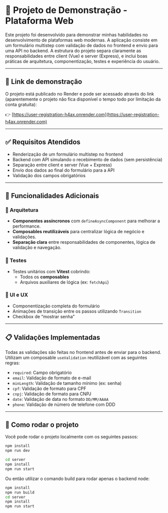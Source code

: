 # 📘 Projeto de Demonstração - Plataforma Web

Este projeto foi desenvolvido para demonstrar minhas habilidades no desenvolvimento de plataformas web modernas. A aplicação consiste em um formulário multistep com validação de dados no frontend e envio para uma API no backend. A estrutura do projeto separa claramente as responsabilidades entre client (Vue) e server (Express), e inclui boas práticas de arquitetura, componentização, testes e experiência do usuário.

---

## 🔗 Link de demonstração

O projeto está publicado no Render e pode ser acessado através do link (aparentemente o projeto não fica disponível o tempo todo por limitação da conta gratuita):

👉 [https://user-registration-h4ax.onrender.com](https://user-registration-h4ax.onrender.com)

---

## ✅ Requisitos Atendidos

- Renderização de um formulário multistep no frontend
- Backend com API simulando o recebimento de dados (sem persistência)
- Separação entre client e server (Vue + Express)
- Envio dos dados ao final do formulário para a API
- Validação dos campos obrigatórios

---

## 🔧 Funcionalidades Adicionais

### 🧠 Arquitetura

- **Componentes assíncronos** com `defineAsyncComponent` para melhorar a performance.
- **Composables reutilizáveis** para centralizar lógica de negócio e validações.
- **Separação clara** entre responsabilidades de componentes, lógica de validação e navegação.

### 🧪 Testes

- Testes unitários com **Vitest** cobrindo:
  - Todos os **composables**
  - Arquivos auxiliares de lógica (ex: `fetchApi`)

### 🎨 UI e UX

- Componentização completa do formulário
- Animações de transição entre os passos utilizando `Transition`
- Checkbox de “mostrar senha”

---

## 📋 Validações Implementadas

Todas as validações são feitas no frontend antes de enviar para o backend. Utilizam um composable `useValidation` reutilizável com as seguintes regras:

- `required`: Campo obrigatório
- `email`: Validação de formato de e-mail
- `minLength`: Validação de tamanho mínimo (ex: senha)
- `cpf`: Validação de formato para CPF
- `cnpj`: Validação de formato para CNPJ
- `date`: Validação de data no formato `DD/MM/AAAA`
- `phone`: Validação de número de telefone com DDD

---

## 🚀 Como rodar o projeto

Você pode rodar o projeto localmente com os seguintes passos:

```bash
npm install
npm run dev
```

```bash
cd server
npm install
npm run start
```

Ou então utilizar o comando build para rodar apenas o backend node:

```bash
npm install
npm run build
cd server
npm install
npm run start
```
